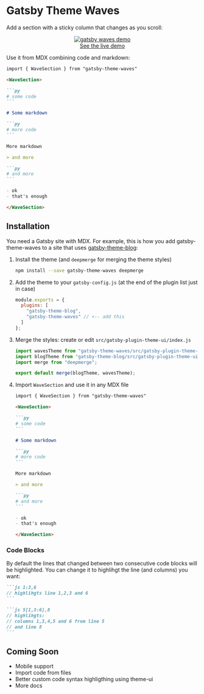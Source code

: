# Gatsby Theme Waves

Add a section with a sticky column that changes as you scroll:

<div align="center">
<a href="https://gatsby-theme-waves.netlify.com/hello-world">
<img alt="gatsby waves demo" src="https://user-images.githubusercontent.com/1911623/61620586-6bb7cb80-ac71-11e9-9a78-ae8b95d164a9.gif" />
</a>
<div><a href="https://code-surfer.netlify.com/sample/">See the live demo</a></div>
</div>

Use it from MDX combining code and markdown:

````md
import { WaveSection } from "gatsby-theme-waves"

<WaveSection>

```py
# some code
```

# Some markdown

```py
# more code
```

More markdown

> and more

```py
# and more
```

- ok
- that's enough

</WaveSection>
````

## Installation

You need a Gatsby site with MDX. For example, this is how you add gatsby-theme-waves to a site that uses [gatsby-theme-blog](https://www.npmjs.com/package/gatsby-theme-blog):

1.  Install the theme (and `deepmerge` for merging the theme styles)

    ```sh
    npm install --save gatsby-theme-waves deepmerge
    ```

2.  Add the theme to your `gatsby-config.js` (at the end of the plugin list just in case)

    ```js
    module.exports = {
      plugins: [
        "gatsby-theme-blog",
        "gatsby-theme-waves" // <-- add this
      ]
    };
    ```

3.  Merge the styles: create or edit `src/gatsby-plugin-theme-ui/index.js`

    ```js
    import wavesTheme from "gatsby-theme-waves/src/gatsby-plugin-theme-ui/index";
    import blogTheme from "gatsby-theme-blog/src/gatsby-plugin-theme-ui/index";
    import merge from "deepmerge";

    export default merge(blogTheme, wavesTheme);
    ```

4)  Import `WaveSection` and use it in any MDX file

    ````md
    import { WaveSection } from "gatsby-theme-waves"

    <WaveSection>

    ```py
    # some code
    ```

    # Some markdown

    ```py
    # more code
    ```

    More markdown

    > and more

    ```py
    # and more
    ```

    - ok
    - that's enough

    </WaveSection>
    ````

### Code Blocks

By default the lines that changed between two consecutive code blocks will be highlighted. You can change it to highlihgt the line (and columns) you want:

````md
```js 1:3,6
// highlihgts line 1,2,3 and 6
```

```js 5[1,3:6],8
// highlihgts:
// columns 1,3,4,5 and 6 from line 5
// and line 8
```
````

## Coming Soon

- Mobile support
- Import code from files
- Better custom code syntax highligthing using theme-ui
- More docs
